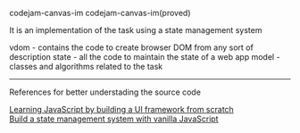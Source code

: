 codejam-canvas-im
codejam-canvas-im(proved)

It is an implementation of the task using a state management system

vdom - contains the code to create browser DOM from any sort of description
state - all the code to maintain the state of a web app
model - classes and algorithms related to the task


----
References for better understading the source code

[Learning JavaScript by building a UI framework from scratch](https://dev.to/carlmungazi/learning-javascript-by-building-a-ui-framework-from-scratch-1767)<br>
[Build a state management system with vanilla JavaScript](https://css-tricks.com/build-a-state-management-system-with-vanilla-javascript/)
